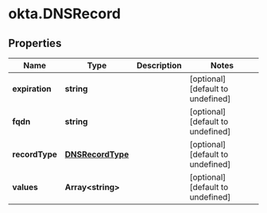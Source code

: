 # okta.DNSRecord

## Properties

Name | Type | Description | Notes
------------ | ------------- | ------------- | -------------
**expiration** | **string** |  | [optional] [default to undefined]
**fqdn** | **string** |  | [optional] [default to undefined]
**recordType** | [**DNSRecordType**](DNSRecordType.md) |  | [optional] [default to undefined]
**values** | **Array&lt;string&gt;** |  | [optional] [default to undefined]

